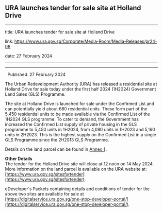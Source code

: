 ## URA launches tender for sale site at Holland Drive
---
title: URA launches tender for sale site at Holland Drive

link: https://www.ura.gov.sg/Corporate/Media-Room/Media-Releases/pr24-08

date: 27 February 2024

---

--------------------------------------------------

  Published: 27 February 2024

The Urban Redevelopment Authority (URA) has released a residential site at Holland Drive for sale today under the first half 2024 (1H2024) Government Land Sales (GLS) Programme.   
  
The site at Holland Drive is launched for sale under the Confirmed List and can potentially yield about 680 residential units. These form part of the 5,450 residential units to be made available via the Confirmed List of the 1H2024 GLS programme. To cater to demand, the Government has increased the Confirmed List supply of private housing in the GLS programme to 5,450 units in 1H2024, from 4,090 units in 1H2023 and 5,160 units in 2H2023. This is the highest supply on the Confirmed List in a single GLS Programme since the 2H2013 GLS Programme.  
  
Details on the land parcel can be found in [Annex 1](https://www.ura.gov.sg/-/media/Corporate/Media-Room/2024/Feb/pr24-08a_v2.pdf) .  
  
**Other Details**   
The tender for the Holland Drive site will close at 12 noon on 14 May 2024. More information on the land parcel is available on the URA website at: [https://www.ura.gov.sg/sitesfortender](https://www.ura.gov.sg/sitesfortender).  
  
eDeveloper's Packets containing details and conditions of tender for the above two sites are available for sale at [https://digitalservice.ura.gov.sg/one-stop-developer-portal/](https://digitalservice.ura.gov.sg/one-stop-developer-portal/).